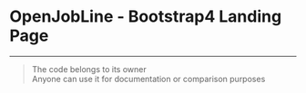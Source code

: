 # OpenJobLine - Bootstrap4 Landing Page

<hr>

> The code belongs to its owner  
> Anyone can use it for documentation or comparison purposes
